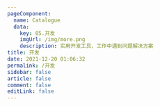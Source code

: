```yaml
---
pageComponent: 
  name: Catalogue
  data: 
    key: 05.开发
    imgUrl: /img/more.png
    description: 实用开发工具，工作中遇到问题解决方案
title: 开发
date: 2021-12-20 01:06:32
permalink: /开发
sidebar: false
article: false
comment: false
editLink: false
---
```

